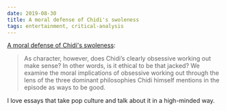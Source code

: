 ```yaml
---
date: 2019-08-30
title: A moral defense of Chidi's swoleness
tags: entertainment, critical-analysis
---
```



[A moral defense of Chidi's swoleness](https://sa33779.wixsite.com/shawnadler/writings):

> As character, however, does Chidi’s clearly obsessive working out make sense? In other words, is it ethical to be that jacked? We examine the moral implications of obsessive working out through the lens of the three dominant philosophies Chidi himself mentions in the episode as ways to be good.

I love essays that take pop culture and talk about it in a high-minded way.